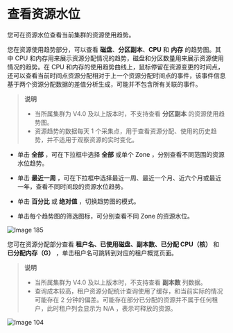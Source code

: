 # 查看资源水位

您可在资源水位查看当前集群的资源使用趋势。

您在资源使用趋势部分，可以查看 **磁盘**、**分区副本**、**CPU** 和 **内存** 的趋势图。其中 CPU 和内存用来展示资源分配情况的趋势，磁盘和分区数量用来展示资源使用情况的趋势。在 CPU 和内存的使用趋势曲线上，鼠标停留在资源变更的时间点，还可以查看当前时间点资源分配相对于上一个资源分配时间点的事件，该事件信息基于两个资源分配数据的差值分析生成，可能并不包含所有关联的事件。

> **说明**
>
> * 当所属集群为 V4.0 及以上版本时，不支持查看 **分区副本** 的资源使用趋势图。
> * 资源趋势的数据每天 1 个采集点，用于查看资源分配、使用的历史趋势，并不适用于观察资源的实时变化。

* 单击 **全部** ，可在下拉框中选择 **全部** 或单个 Zone ，分别查看不同范围的资源水位趋势。

* 单击 **最近一周** ，可在下拉框中选择最近一周、最近一个月、近六个月或最近一年，查看不同时间段的资源水位趋势。

* 单击 **百分比** 或 **绝对值** ，切换趋势图的模式。

* 单击每个趋势图的筛选图标，可分别查看不同 Zone 的资源水位。

![Image 185](https://help-static-aliyun-doc.aliyuncs.com/assets/img/zh-CN/6236199461/p429919.png)

您可在资源分配部分查看 **租户名、已使用磁盘、副本数、已分配 CPU（核）** 和 **已分配内存（G）** ，单击租户名可跳转到对应的租户概览页面。

> **说明**
>
> * 当所属集群为 V4.0 及以上版本时，不支持查看 **副本数** 列数据。
> * 查询成本较高，租户资源分配统计查询使用了缓存，和当前实际的情况可能存在 2 分钟的偏差。可能存在部分已分配的资源并不属于任何租户，此时租户列会显示为 N/A ，表示可释放的资源。

![Image 104](https://help-static-aliyun-doc.aliyuncs.com/assets/img/zh-CN/6236199461/p429921.png)

